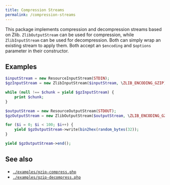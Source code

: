```yaml
---
title: Compression Streams
permalink: /compression-streams
---
```

This package implements compression and decompression streams based on Zlib. `ZlibOutputStream` can be used for compression, while `ZlibInputStream` can be used for decompression. Both can simply wrap an existing stream to apply them. Both accept an `$encoding` and `$options` parameter in their constructor.

## Examples

```php
$inputStream = new ResourceInputStream(STDIN);
$gzInputStream = new ZlibInputStream($inputStream, \ZLIB_ENCODING_GZIP);

while (null !== $chunk = yield $gzInputStream) {
    print $chunk;
}
```

```php
$outputStream = new ResourceOutputStream(STDOUT);
$gzOutputStream = new ZlibOutputStream($outputStream, \ZLIB_ENCODING_GZIP);

for ($i = 0; $i < 100; $i++) {
    yield $gzOutputStream->write(bin2hex(random_bytes(32));
}

yield $gzOutputStream->end();
```

## See also

 * [`./examples/gzip-compress.php`](../examples/gzip-compress.php)
 * [`./examples/gzip-decompress.php`](../examples/gzip-decompress.php)
